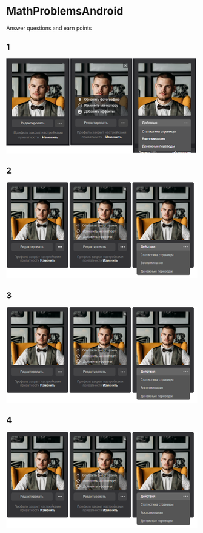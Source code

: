 # MathProblemsAndroid
Answer questions and earn points

## 1
![1](https://github.com/Yanov-P/VKCardClone/blob/master/orig.png)

## 2
![2](https://github.com/Yanov-P/VKCardClone/blob/master/preview.png)

## 3
![3](https://github.com/Yanov-P/VKCardClone/blob/master/preview.png)

## 4
![4](https://github.com/Yanov-P/VKCardClone/blob/master/preview.png)

